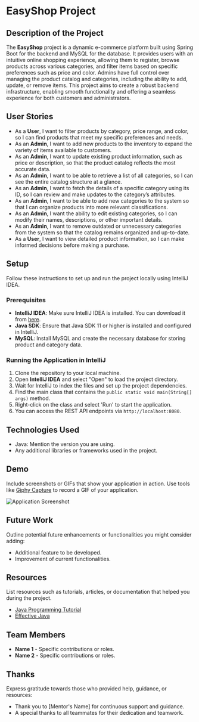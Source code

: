 # EasyShop Project

## Description of the Project

The **EasyShop** project is a dynamic e-commerce platform built using Spring Boot for the backend and MySQL for the database. It provides users with an intuitive online shopping experience, allowing them to register, browse products across various categories, and filter items based on specific preferences such as price and color. Admins have full control over managing the product catalog and categories, including the ability to add, update, or remove items. This project aims to create a robust backend infrastructure, enabling smooth functionality and offering a seamless experience for both customers and administrators.

## User Stories

- As a **User**, I want to filter products by category, price range, and color, so I can find products that meet my specific preferences and needs.
- As an **Admin**, I want to add new products to the inventory to expand the variety of items available to customers.
- As an **Admin**, I want to update existing product information, such as price or description, so that the product catalog reflects the most accurate data.
- As an **Admin**, I want to be able to retrieve a list of all categories, so I can see the entire catalog structure at a glance.
- As an **Admin**, I want to fetch the details of a specific category using its ID, so I can review and make updates to the category’s attributes.
- As an **Admin**, I want to be able to add new categories to the system so that I can organize products into more relevant classifications.
- As an **Admin**, I want the ability to edit existing categories, so I can modify their names, descriptions, or other important details.
- As an **Admin**, I want to remove outdated or unnecessary categories from the system so that the catalog remains organized and up-to-date.
- As a **User**, I want to view detailed product information, so I can make informed decisions before making a purchase.

## Setup

Follow these instructions to set up and run the project locally using IntelliJ IDEA.

### Prerequisites

- **IntelliJ IDEA**: Make sure IntelliJ IDEA is installed. You can download it from [here](https://www.jetbrains.com/idea/download/).
- **Java SDK**: Ensure that Java SDK 11 or higher is installed and configured in IntelliJ.
- **MySQL**: Install MySQL and create the necessary database for storing product and category data.

### Running the Application in IntelliJ

1. Clone the repository to your local machine.
2. Open **IntelliJ IDEA** and select "Open" to load the project directory.
3. Wait for IntelliJ to index the files and set up the project dependencies.
4. Find the main class that contains the `public static void main(String[] args)` method.
5. Right-click on the class and select 'Run' to start the application.
6. You can access the REST API endpoints via `http://localhost:8080`.


## Technologies Used

- Java: Mention the version you are using.
- Any additional libraries or frameworks used in the project.

## Demo

Include screenshots or GIFs that show your application in action. Use tools like [Giphy Capture](https://giphy.com/apps/giphycapture) to record a GIF of your application.

![Application Screenshot](path/to/your/screenshot.png)

## Future Work

Outline potential future enhancements or functionalities you might consider adding:

- Additional feature to be developed.
- Improvement of current functionalities.

## Resources

List resources such as tutorials, articles, or documentation that helped you during the project.

- [Java Programming Tutorial](https://www.example.com)
- [Effective Java](https://www.example.com)

## Team Members

- **Name 1** - Specific contributions or roles.
- **Name 2** - Specific contributions or roles.

## Thanks

Express gratitude towards those who provided help, guidance, or resources:

- Thank you to [Mentor's Name] for continuous support and guidance.
- A special thanks to all teammates for their dedication and teamwork.
